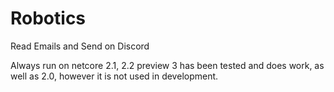 # Robotics
Read Emails and Send on Discord

Always run on netcore 2.1, 2.2 preview 3 has been tested and does work, as well as 2.0, however it is not used in development.
